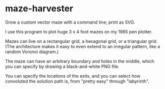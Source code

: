 # maze-harvester
Grow a custom vector maze with a command line; print as SVG.

I use this program to plot huge 3 x 4 foot mazes on my 1985 pen plotter.

Mazes can live on a rectangular grid, a hexagonal grid, or a triangular grid.
(The architecture makes it easy to even extend to an irregular pattern, like
a random Voronoi diagram.)

The maze can have an arbitrary boundary and holes
in the middle, which you can specify by drawing a black-and-white PNG file.

You can specify the locations of the exits, and you can select how
convoluted the solution path is, from "pretty easy" through "labyrinth".
